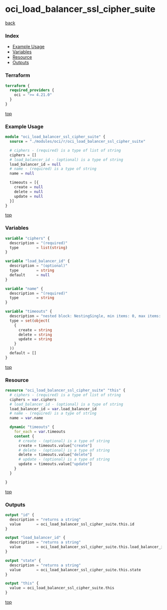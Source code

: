 # oci_load_balancer_ssl_cipher_suite

[back](../oci.md)

### Index

- [Example Usage](#example-usage)
- [Variables](#variables)
- [Resource](#resource)
- [Outputs](#outputs)

### Terraform

```terraform
terraform {
  required_providers {
    oci = ">= 4.21.0"
  }
}
```

[top](#index)

### Example Usage

```terraform
module "oci_load_balancer_ssl_cipher_suite" {
  source = "./modules/oci/r/oci_load_balancer_ssl_cipher_suite"

  # ciphers - (required) is a type of list of string
  ciphers = []
  # load_balancer_id - (optional) is a type of string
  load_balancer_id = null
  # name - (required) is a type of string
  name = null

  timeouts = [{
    create = null
    delete = null
    update = null
  }]
}
```

[top](#index)

### Variables

```terraform
variable "ciphers" {
  description = "(required)"
  type        = list(string)
}

variable "load_balancer_id" {
  description = "(optional)"
  type        = string
  default     = null
}

variable "name" {
  description = "(required)"
  type        = string
}

variable "timeouts" {
  description = "nested block: NestingSingle, min items: 0, max items: 0"
  type = set(object(
    {
      create = string
      delete = string
      update = string
    }
  ))
  default = []
}
```

[top](#index)

### Resource

```terraform
resource "oci_load_balancer_ssl_cipher_suite" "this" {
  # ciphers - (required) is a type of list of string
  ciphers = var.ciphers
  # load_balancer_id - (optional) is a type of string
  load_balancer_id = var.load_balancer_id
  # name - (required) is a type of string
  name = var.name

  dynamic "timeouts" {
    for_each = var.timeouts
    content {
      # create - (optional) is a type of string
      create = timeouts.value["create"]
      # delete - (optional) is a type of string
      delete = timeouts.value["delete"]
      # update - (optional) is a type of string
      update = timeouts.value["update"]
    }
  }

}
```

[top](#index)

### Outputs

```terraform
output "id" {
  description = "returns a string"
  value       = oci_load_balancer_ssl_cipher_suite.this.id
}

output "load_balancer_id" {
  description = "returns a string"
  value       = oci_load_balancer_ssl_cipher_suite.this.load_balancer_id
}

output "state" {
  description = "returns a string"
  value       = oci_load_balancer_ssl_cipher_suite.this.state
}

output "this" {
  value = oci_load_balancer_ssl_cipher_suite.this
}
```

[top](#index)